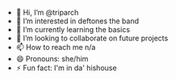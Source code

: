 - 👋 Hi, I’m @triparch
- 👀 I’m interested in deftones the band
- 🌱 I’m currently learning the basics
- 💞️ I’m looking to collaborate on future projects
- 📫 How to reach me n/a
- 😄 Pronouns: she/him
- ⚡ Fun fact: I'm in da' hishouse

<!---
triparch/triparch is a ✨ special ✨ repository because its `README.md` (this file) appears on your GitHub profile.
You can click the Preview link to take a look at your changes.
--->
